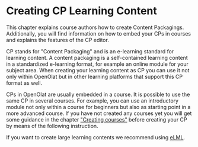 # Creating CP Learning Content

This chapter explains course authors how to create Content Packagings.
Additionally, you will find information on how to embed your CPs in courses
and explains the features of the CP editor.

CP stands for "Content Packaging" and is an e-learning standard for learning
content. A content packaging is a self-contained learning content in a
standardized e-learning format, for example an online module for your subject
area. When creating your learning content as CP you can use it not only within
OpenOlat but in other learning platforms that support this CP format as well.

CPs in OpenOlat are usually embedded in a course. It is possible to use the
same CP in several courses. For example, you can use an introductory module
not only within a course for beginners but also as starting point in a more
advanced course. If you have not created any courses yet you will get some
guidance in the chapter ["Creating courses"](course_create/index.md) before
creating your CP by means of the following instruction.

If you want to create large learning contents we recommend using
[eLML](http://www.elml.org "eLML.org").